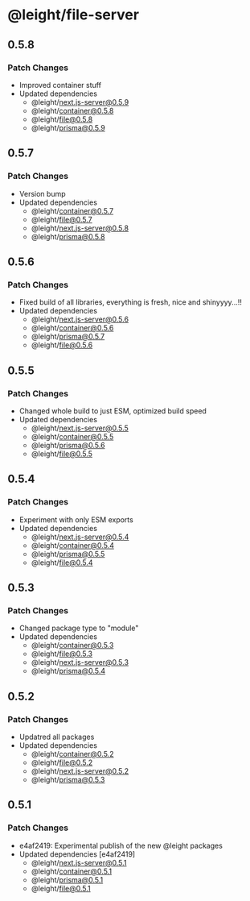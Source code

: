 # @leight/file-server

## 0.5.8

### Patch Changes

- Improved container stuff
- Updated dependencies
  - @leight/next.js-server@0.5.9
  - @leight/container@0.5.8
  - @leight/file@0.5.8
  - @leight/prisma@0.5.9

## 0.5.7

### Patch Changes

- Version bump
- Updated dependencies
  - @leight/container@0.5.7
  - @leight/file@0.5.7
  - @leight/next.js-server@0.5.8
  - @leight/prisma@0.5.8

## 0.5.6

### Patch Changes

- Fixed build of all libraries, everything is fresh, nice and shinyyyy...!!
- Updated dependencies
  - @leight/next.js-server@0.5.6
  - @leight/container@0.5.6
  - @leight/prisma@0.5.7
  - @leight/file@0.5.6

## 0.5.5

### Patch Changes

- Changed whole build to just ESM, optimized build speed
- Updated dependencies
  - @leight/next.js-server@0.5.5
  - @leight/container@0.5.5
  - @leight/prisma@0.5.6
  - @leight/file@0.5.5

## 0.5.4

### Patch Changes

- Experiment with only ESM exports
- Updated dependencies
  - @leight/next.js-server@0.5.4
  - @leight/container@0.5.4
  - @leight/prisma@0.5.5
  - @leight/file@0.5.4

## 0.5.3

### Patch Changes

- Changed package type to "module"
- Updated dependencies
  - @leight/container@0.5.3
  - @leight/file@0.5.3
  - @leight/next.js-server@0.5.3
  - @leight/prisma@0.5.4

## 0.5.2

### Patch Changes

- Updatred all packages
- Updated dependencies
  - @leight/container@0.5.2
  - @leight/file@0.5.2
  - @leight/next.js-server@0.5.2
  - @leight/prisma@0.5.3

## 0.5.1

### Patch Changes

- e4af2419: Experimental publish of the new @leight packages
- Updated dependencies [e4af2419]
  - @leight/next.js-server@0.5.1
  - @leight/container@0.5.1
  - @leight/prisma@0.5.1
  - @leight/file@0.5.1
